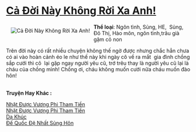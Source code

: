 <a href="https://utruyen.com/truyen/ca-doi-nay-khong-roi-xa-anh/19293/" title="Cả Đời Này Không Rời Xa Anh!"><h1>Cả Đời Này Không Rời Xa Anh!</h1></a><div style="display:table"><img align="right" style="float: left; padding: 10px;" src="https://utruyen.com/images/story/200x260/ca-doi-nay-khong-roi-xa-anh.jpg" alt="Cả Đời Này Không Rời Xa Anh!"><b>Thể loại</b>: Ngôn tình, Sủng, HE,  Sủng, Đô Thị, Hào môn, ngôn tình,trâu già gặm cỏ non<p></p>Trên đời này có rất nhiều chuyện không thế ngờ được nhưng chắc hẳn chưa có ai vào hoàn cảnh éo le như thế này khi ngày cô về ra mắt  gia đình chồng sắp cưới thì cô  lại gặp ngay người yêu cũ, trớ trêu thay là người yêu cũ lại là cháu của chồng mình! Chồng ơi, cháu không muốn cưới nữa cháu muốn đào hôn! </div><p><br><b>Truyện Hay Khác :</b></p><a href="https://utruyen.com/truyen/nhat-duoc-vuong-phi-tham-tien/19131/" alt="Nhặt Được Vương Phi Tham Tiền">Nhặt Được Vương Phi Tham Tiền</a><br/><a href="https://github.com/quanluxury/ngontinhhot/tree/master/truyenhay/19131/" alt="Nhặt Được Vương Phi Tham Tiền">Nhặt Được Vương Phi Tham Tiền</a><br/><a href="https://github.com/quanluxury/ngontinhhot/tree/master/truyenhay/20410/" alt="Dạ Khúc">Dạ Khúc</a><br/><a href="https://github.com/quanluxury/ngontinhhot/tree/master/truyenhay/17336/" alt="Đế Quốc Đệ Nhất Sủng Hôn">Đế Quốc Đệ Nhất Sủng Hôn</a><br/>